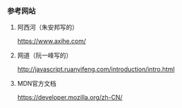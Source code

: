 ### 参考网站

1. 阿西河（朱安邦写的）

   https://www.axihe.com/

2. 网道（阮一峰写的）

   http://javascript.ruanyifeng.com/introduction/intro.html

3. MDN官方文档

   https://developer.mozilla.org/zh-CN/